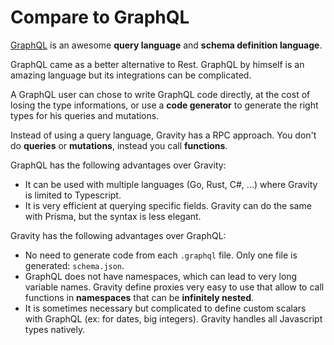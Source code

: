 # Compare to GraphQL

[GraphQL](https://graphql.org/) is an awesome **query language** and **schema definition language**.

GraphQL came as a better alternative to Rest. GraphQL by himself is an amazing language but its integrations can be complicated.

A GraphQL user can chose to write GraphQL code directly, at the cost of losing the type informations, or use a **code generator** to generate the right types for his queries and mutations.

Instead of using a query language, Gravity has a RPC approach. You don't do **queries** or **mutations**, instead you call **functions**.

GraphQL has the following advantages over Gravity:

- It can be used with multiple languages (Go, Rust, C#, ...) where Gravity is limited to Typescript.
- It is very efficient at querying specific fields. Gravity can do the same with Prisma, but the syntax is less elegant.

Gravity has the following advantages over GraphQL:

- No need to generate code from each `.graphql` file. Only one file is generated: `schema.json`.
- GraphQL does not have namespaces, which can lead to very long variable names. Gravity define proxies very easy to use that allow to call functions in **namespaces** that can be **infinitely nested**.
- It is sometimes necessary but complicated to define custom scalars with GraphQL (ex: for dates, big integers). Gravity handles all Javascript types natively.
